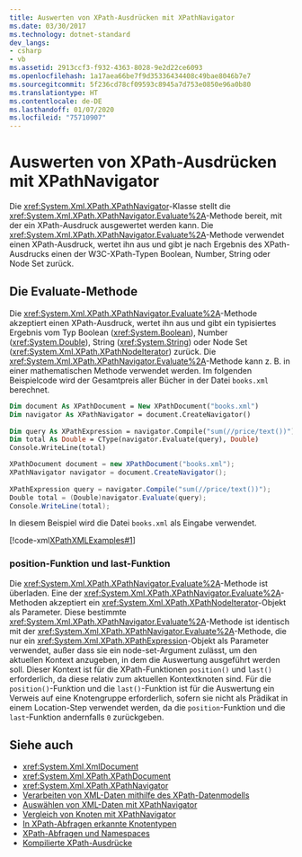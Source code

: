 ```yaml
---
title: Auswerten von XPath-Ausdrücken mit XPathNavigator
ms.date: 03/30/2017
ms.technology: dotnet-standard
dev_langs:
- csharp
- vb
ms.assetid: 2913ccf3-f932-4363-8028-9e2d22ce6093
ms.openlocfilehash: 1a17aea66be7f9d35336434408c49bae8046b7e7
ms.sourcegitcommit: 5f236cd78cf09593c8945a7d753e0850e96a0b80
ms.translationtype: HT
ms.contentlocale: de-DE
ms.lasthandoff: 01/07/2020
ms.locfileid: "75710907"
---
```

# <a name="evaluate-xpath-expressions-using-xpathnavigator"></a>Auswerten von XPath-Ausdrücken mit XPathNavigator
Die <xref:System.Xml.XPath.XPathNavigator>-Klasse stellt die <xref:System.Xml.XPath.XPathNavigator.Evaluate%2A>-Methode bereit, mit der ein XPath-Ausdruck ausgewertet werden kann. Die <xref:System.Xml.XPath.XPathNavigator.Evaluate%2A>-Methode verwendet einen XPath-Ausdruck, wertet ihn aus und gibt je nach Ergebnis des XPath-Ausdrucks einen der W3C-XPath-Typen Boolean, Number, String oder Node Set zurück.  
  
## <a name="the-evaluate-method"></a>Die Evaluate-Methode  
 Die <xref:System.Xml.XPath.XPathNavigator.Evaluate%2A>-Methode akzeptiert einen XPath-Ausdruck, wertet ihn aus und gibt ein typisiertes Ergebnis vom Typ Boolean (<xref:System.Boolean>), Number (<xref:System.Double>), String (<xref:System.String>) oder Node Set (<xref:System.Xml.XPath.XPathNodeIterator>) zurück. Die <xref:System.Xml.XPath.XPathNavigator.Evaluate%2A>-Methode kann z. B. in einer mathematischen Methode verwendet werden. Im folgenden Beispielcode wird der Gesamtpreis aller Bücher in der Datei `books.xml` berechnet.  
  
```vb  
Dim document As XPathDocument = New XPathDocument("books.xml")  
Dim navigator As XPathNavigator = document.CreateNavigator()  
  
Dim query As XPathExpression = navigator.Compile("sum(//price/text())")  
Dim total As Double = CType(navigator.Evaluate(query), Double)  
Console.WriteLine(total)  
```  
  
```csharp  
XPathDocument document = new XPathDocument("books.xml");  
XPathNavigator navigator = document.CreateNavigator();  
  
XPathExpression query = navigator.Compile("sum(//price/text())");  
Double total = (Double)navigator.Evaluate(query);  
Console.WriteLine(total);  
```  
  
 In diesem Beispiel wird die Datei `books.xml` als Eingabe verwendet.  
  
 [!code-xml[XPathXMLExamples#1](../../../../samples/snippets/xml/VS_Snippets_Data/XPathXMLExamples/XML/books.xml#1)]  
  
### <a name="position-and-last-functions"></a>position-Funktion und last-Funktion  
 Die <xref:System.Xml.XPath.XPathNavigator.Evaluate%2A>-Methode ist überladen. Eine der <xref:System.Xml.XPath.XPathNavigator.Evaluate%2A>-Methoden akzeptiert ein <xref:System.Xml.XPath.XPathNodeIterator>-Objekt als Parameter. Diese bestimmte <xref:System.Xml.XPath.XPathNavigator.Evaluate%2A>-Methode ist identisch mit der <xref:System.Xml.XPath.XPathNavigator.Evaluate%2A>-Methode, die nur ein <xref:System.Xml.XPath.XPathExpression>-Objekt als Parameter verwendet, außer dass sie ein node-set-Argument zulässt, um den aktuellen Kontext anzugeben, in dem die Auswertung ausgeführt werden soll. Dieser Kontext ist für die XPath-Funktionen `position()` und `last()` erforderlich, da diese relativ zum aktuellen Kontextknoten sind. Für die `position()`-Funktion und die `last()`-Funktion ist für die Auswertung ein Verweis auf eine Knotengruppe erforderlich, sofern sie nicht als Prädikat in einem Location-Step verwendet werden, da die `position`-Funktion und die `last`-Funktion andernfalls `0` zurückgeben.  
  
## <a name="see-also"></a>Siehe auch

- <xref:System.Xml.XmlDocument>
- <xref:System.Xml.XPath.XPathDocument>
- <xref:System.Xml.XPath.XPathNavigator>
- [Verarbeiten von XML-Daten mithilfe des XPath-Datenmodells](../../../../docs/standard/data/xml/process-xml-data-using-the-xpath-data-model.md)
- [Auswählen von XML-Daten mit XPathNavigator](../../../../docs/standard/data/xml/select-xml-data-using-xpathnavigator.md)
- [Vergleich von Knoten mit XPathNavigator](../../../../docs/standard/data/xml/matching-nodes-using-xpathnavigator.md)
- [In XPath-Abfragen erkannte Knotentypen](../../../../docs/standard/data/xml/node-types-recognized-with-xpath-queries.md)
- [XPath-Abfragen und Namespaces](../../../../docs/standard/data/xml/xpath-queries-and-namespaces.md)
- [Kompilierte XPath-Ausdrücke](../../../../docs/standard/data/xml/compiled-xpath-expressions.md)
